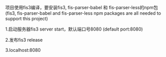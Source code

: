 项目使用fis3编译，要安装fis3, fis-parser-babel 和 fis-parser-less的npm包 
(fis3, fis-parser-babel and fis-parser-less npm packages are all needed to support this project)

1.启动服务器fis3 server start，默认端口号8080 (default port:8080) 

2.发布fis3 release 

3.localhost:8080
